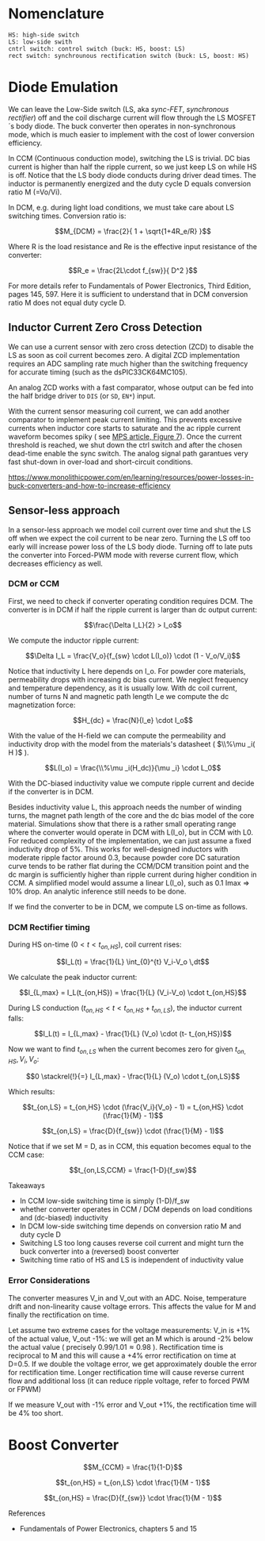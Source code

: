 # Nomenclature

```
HS: high-side switch
LS: low-side swith
cntrl switch: control switch (buck: HS, boost: LS)
rect switch: synchrounous rectification switch (buck: LS, boost: HS)
```

# Diode Emulation

We can leave the Low-Side switch (LS, aka *sync-FET*, *synchronous
rectifier*) off and the coil discharge current will flow through the LS
MOSFET´s body diode. The buck converter then operates in non-synchronous
mode, which is much easier to implement with the cost of lower
conversion efficiency.

In CCM (Continuous conduction mode), switching the LS is trivial. DC
bias current is higher than half the ripple current, so we just keep LS
on while HS is off. Notice that the LS body diode conducts during driver
dead times. The inductor is permanently energized and the duty cycle D equals conversion ratio M (=Vo/Vi).

In DCM, e.g. during light load conditions, we must take care about LS
switching times. Conversion ratio is:

$$M_{DCM} = \frac{2}{ 1 + \sqrt{1+4R_e/R} }$$

Where R is the load resistance and Re is the effective input resistance
of the converter:

$$R_e = \frac{2L\cdot f_{sw}}{ D^2 }$$

For more details refer to Fundamentals of Power Electronics, Third
Edition, pages 145, 597. Here it is sufficient to understand that in DCM
conversion ratio M does not equal duty cycle D.

## Inductor Current Zero Cross Detection

We can use a current sensor with zero cross detection (ZCD) to disable
the LS as soon as coil current becomes zero. A digital ZCD
implementation requires an ADC sampling rate much higher than the
switching frequency for accurate timing (such as the dsPIC33CK64MC105).

An analog ZCD works with a fast comparator, whose output can be fed into
the half bridge driver to `DIS` (or `SD`, `EN*`) input.

With the current sensor measuring coil current, we can add another comparator
to implement peak current limiting. This prevents excessive currents when inductor core starts to saturate and the
ac ripple current waveform becomes spiky (
see [MPS article, Figure 7](https://www.monolithicpower.com/en/learning/resources/power-losses-in-buck-converters-and-how-to-increase-efficiency)).
Once the current threshold is
reached, we shut down the ctrl switch and after the chosen dead-time
enable the sync switch. The analog signal path garantues very fast
shut-down in over-load and short-circuit conditions.

<https://www.monolithicpower.com/en/learning/resources/power-losses-in-buck-converters-and-how-to-increase-efficiency>

## Sensor-less approach

In a sensor-less approach we model coil current over time and shut the
LS off when we expect the coil current to be near zero. Turning the LS
off too early will increase power loss of the LS body diode. Turning off
to late puts the converter into Forced-PWM mode with reverse current
flow, which decreases efficiency as well.

### DCM or CCM

First, we need to check if converter operating condition requires DCM.
The converter is in DCM if half the ripple current is larger than dc
output current:

$$\frac{\Delta I_L}{2} > I_o$$

We compute the inductor ripple current:

$$\Delta I_L = \frac{V_o}{f_{sw} \cdot L(I_o)} \cdot (1 - V_o/V_i)$$

Notice that inductivity L here depends on I_o. For powder core
materials, permeability drops with increasing dc bias current. We
neglect frequency and temperature dependency, as it is usually low. With
dc coil current, number of turns N and magnetic path length l_e we
compute the dc magnetization force:

$$H_{dc} = \frac{N}{l_e} \cdot I_o$$

With the value of the H-field we can compute the permeability and
inductivity drop with the model from the materials\'s datasheet
( $\\%\mu _i( H )$ ).

$$L(I_o) = \frac{\\%\mu _i(H_dc)}{\mu _i} \cdot L_0$$

With the DC-biased inductivity value we compute ripple current and
decide if the converter is in DCM.

Besides inductivity value L, this approach needs the number of winding
turns, the magnet path length of the core and the dc bias model of the
core material. Simulations show that there is a rather small
operating range where the converter would operate in DCM with L(I_o),
but in CCM with L0. For reduced complexity of the implementation, we can
just assume a fixed inductivity drop of 5%. This works for well-designed inductors with moderate ripple factor around
0.3, because powder core DC saturation curve tends to be rather flat during the CCM/DCM transition point and the dc
margin is sufficiently higher than ripple current during higher condition in CCM. A simplified model would assume a
linear L(I_o), such as 0.1 Imax => 10% drop. An analytic inference still needs to be done.

If we find the converter to be in DCM, we compute LS on-time as follows.

### DCM Rectifier timing

During HS on-time ($0<t<t_{on,HS}$), coil current rises:

$$I_L(t) = \frac{1}{L} \int_{0}^{t} V_i-V_o \,dt$$

We calculate the peak inductor current:

$$I_{L,max} = I_L(t_{on,HS}) = \frac{1}{L} (V_i-V_o) \cdot t_{on,HS}$$

During LS conduction ($t_{on,HS}<t<t_{on,HS}+t_{on,LS}$), the inductor
current falls:

$$I_L(t) = I_{L,max} - \frac{1}{L} (V_o) \cdot (t- t_{on,HS})$$

Now we want to find $t_{on,LS}$ when the current becomes zero for given
$t_{on,HS}, V_i, V_o$:

$$0 \stackrel{!}{=} I_{L,max} - \frac{1}{L} (V_o) \cdot t_{on,LS}$$

Which results:

$$t_{on,LS} = t_{on,HS} \cdot (\frac{V_i}{V_o} - 1) = t_{on,HS} \cdot (\frac{1}{M} - 1)$$

$$t_{on,LS} = \frac{D}{f_{sw}} \cdot (\frac{1}{M} - 1)$$

Notice that if we set M = D, as in CCM, this equation becomes equal to
the CCM case:

$$t_{on,LS,CCM} = \frac{1-D}{f_sw}$$

Takeaways

- In CCM low-side switching time is simply (1-D)/f_sw
- whether converter operates in CCM / DCM depends on load conditions
  and (dc-biased) inductivity
- In DCM low-side switching time depends on conversion ratio M and
  duty cycle D
- Switching LS too long causes reverse coil current and might turn the
  buck converter into a (reversed) boost converter
- Switching time ratio of HS and LS is independent of inductivity value

### Error Considerations

The converter measures V_in and V_out with an ADC. Noise, temperature
drift and non-linearity cause voltage errors. This affects the value for
M and finally the rectification on time.

Let assume two extreme cases for the voltage measurements: V_in is +1%
of the actual value, V_out -1%: we will get an M which is around -2%
below the actual value ( precisely $0.99/1.01≈0.98$ ). Rectification time is reciprocal to M and
this will cause a +4% error rectification on time at D=0.5. If we double
the voltage error, we get approximately double the error for
rectification time. Longer rectification time will cause reverse current
flow and additional loss (it can reduce ripple voltage, refer to forced
PWM or FPWM)

If we measure V_out with -1% error and V_out +1%, the rectification time
will be 4% too short.

# Boost Converter

$$M_{CCM} = \frac{1}{1-D}$$

$$t_{on,HS} = t_{on,LS} \cdot \frac{1}{M - 1}$$

$$t_{on,HS} = \frac{D}{f_{sw}} \cdot \frac{1}{M - 1}$$

References

- Fundamentals of Power Electronics, chapters 5 and 15
